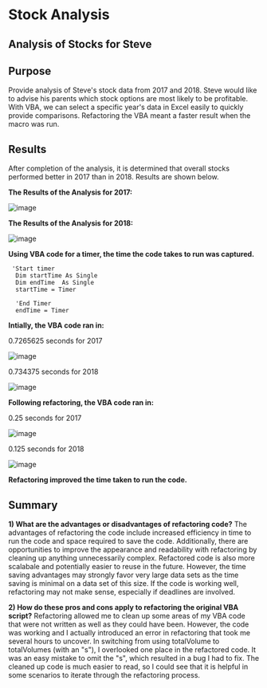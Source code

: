 # Stock Analysis

## Analysis of Stocks for Steve

## Purpose
Provide analysis of Steve's stock data from 2017 and 2018. Steve would like to advise his parents which stock options are most likely to be profitable. With VBA, we can select a specific year's data in Excel easily to quickly provide comparisons. Refactoring the VBA meant a faster result when the macro was run.

## Results

After completion of the analysis, it is determined that overall stocks performed better in 2017 than in 2018. Results are shown below.

**The Results of the Analysis for 2017:**

![image](https://user-images.githubusercontent.com/95710184/148834877-87007e6b-e818-49f6-b9f4-a630921fb29e.png)

**The Results of the Analysis for 2018:**

![image](https://user-images.githubusercontent.com/95710184/148834890-1a5abad6-fb4c-4c76-a095-5b637acae790.png)


**Using VBA code for a timer, the time the code takes to run was captured.**
     
     'Start timer
      Dim startTime As Single
      Dim endTime  As Single
      startTime = Timer
      
      'End Timer
      endTime = Timer

**Intially, the VBA code ran in:**

0.7265625 seconds for 2017

![image](https://user-images.githubusercontent.com/95710184/148707721-ff422f6a-7268-4aa8-ab2a-6e55f2979e2e.png)

0.734375 seconds for 2018

![image](https://user-images.githubusercontent.com/95710184/148707745-e632e317-e043-4511-98af-827de9d8e93b.png)

**Following refactoring, the VBA code ran in:**

0.25 seconds for 2017

![image](https://user-images.githubusercontent.com/95710184/148707788-80ec5760-4a95-4269-9990-20e9a166ea90.png)

0.125 seconds for 2018

![image](https://user-images.githubusercontent.com/95710184/148707781-7d678207-ae2a-4175-b387-f4a3c09c77d1.png)


**Refactoring improved the time taken to run the code.**

## Summary

**1) What are the advantages or disadvantages of refactoring code?**
The advantages of refactoring the code include increased efficiency in time to run the code and space required to save the code. Additionally, there are opportunities to improve the appearance and readability with refactoring by cleaning up anything unnecessarily complex. Refactored code is also more scalabale and potentially easier to reuse in the future. However, the time saving advantages may strongly favor very large data sets as the time saving is minimal on a data set of this size. If the code is working well, refactoring may not make sense, especially if deadlines are involved.

**2) How do these pros and cons apply to refactoring the original VBA script?**
Refactoring allowed me to clean up some areas of my VBA code that were not written as well as they could have been. However, the code was working and I actually introduced an error in refactoring that took me several hours to uncover. In switching from using totalVolume to totalVolumes (with an "s"), I overlooked one place in the refactored code. It was an easy mistake to omit the "s", which resulted in a bug I had to fix. The cleaned up code is much easier to read, so I could see that it is helpful in some scenarios to iterate through the refactoring process.
